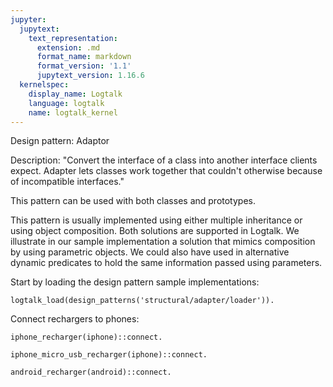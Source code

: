 ```yaml
---
jupyter:
  jupytext:
    text_representation:
      extension: .md
      format_name: markdown
      format_version: '1.1'
      jupytext_version: 1.16.6
  kernelspec:
    display_name: Logtalk
    language: logtalk
    name: logtalk_kernel
---
```


<!--
________________________________________________________________________

This file is part of Logtalk <https://logtalk.org/>  
SPDX-FileCopyrightText: 1998-2025 Paulo Moura <pmoura@logtalk.org>  
SPDX-License-Identifier: Apache-2.0

Licensed under the Apache License, Version 2.0 (the "License");
you may not use this file except in compliance with the License.
You may obtain a copy of the License at

    http://www.apache.org/licenses/LICENSE-2.0

Unless required by applicable law or agreed to in writing, software
distributed under the License is distributed on an "AS IS" BASIS,
WITHOUT WARRANTIES OR CONDITIONS OF ANY KIND, either express or implied.
See the License for the specific language governing permissions and
limitations under the License.
________________________________________________________________________
-->

Design pattern:
	Adaptor

Description:
	"Convert the interface of a class into another interface clients
	expect. Adapter lets classes work together that couldn't otherwise
	because of incompatible interfaces."

This pattern can be used with both classes and prototypes.

This pattern is usually implemented using either multiple inheritance
or using object composition. Both solutions are supported in Logtalk.
We illustrate in our sample implementation a solution that mimics
composition by using parametric objects. We could also have used in
alternative dynamic predicates to hold the same information passed
using parameters.

Start by loading the design pattern sample implementations:

```logtalk
logtalk_load(design_patterns('structural/adapter/loader')).
```

Connect rechargers to phones:

```logtalk
iphone_recharger(iphone)::connect.
```

<!--
Lightning connected
Recharge Started
  Recharge 25%
  Recharge 50%
  Recharge 75%
Recharge Finished

true.
-->

```logtalk
iphone_micro_usb_recharger(iphone)::connect.
```

<!--
MicroUsb connected
Lightning connected
Recharge Started
  Recharge 25%
  Recharge 50%
  Recharge 75%
Recharge Finished

true.
-->

```logtalk
android_recharger(android)::connect.
```

<!--
MicroUsb connected
Recharge Started
  Recharge 20%
  Recharge 40%
  Recharge 60%
  Recharge 80%
Recharge Finished

true.
-->
